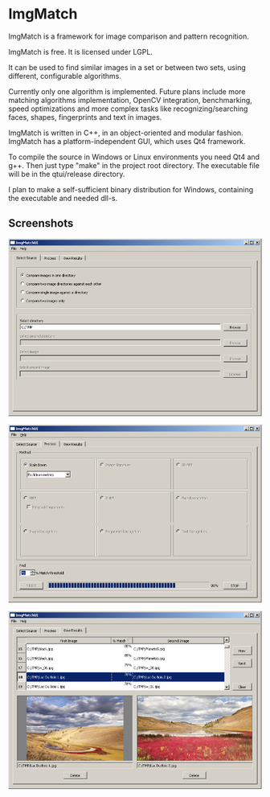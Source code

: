 ImgMatch
========

ImgMatch is a framework for image comparison and pattern recognition.

ImgMatch is free. It is licensed under LGPL.

It can be used to find similar images in a set or between two sets, using
different, configurable algorithms.

Currently only one algorithm is implemented. Future plans include more
matching algorithms implementation, OpenCV integration, benchmarking, speed
optimizations and more complex tasks like recognizing/searching faces, shapes,
fingerprints and text in images.

ImgMatch is written in C++, in an object-oriented and modular fashion.
ImgMatch has a platform-independent GUI, which uses Qt4 framework.

To compile the source in Windows or Linux environments you need Qt4 and g++.
Then just type "make" in the project root directory. The executable file will
be in the qtui/release directory.

I plan to make a self-sufficient binary distribution for Windows, containing
the executable and needed dll-s.


Screenshots
-----------

![first tab](https://github.com/akirov/ImgMatch/raw/master/docs/screen_1.jpg)

![second tab](https://github.com/akirov/ImgMatch/raw/master/docs/screen_2.jpg)

![third tab](https://github.com/akirov/ImgMatch/raw/master/docs/screen_3.jpg)

